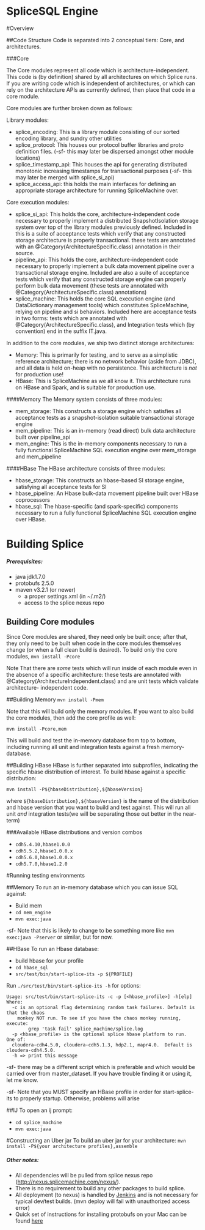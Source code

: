 SpliceSQL Engine
===

#Overview

##Code Structure
Code is separated into 2 conceptual tiers: Core, and architectures.

###Core

The Core modules represent all code which is architecture-independent. This code is (by definition) shared
by all architectures on which Splice runs. If you are writing code which is independent of architectures,
or which can rely on the architecture APIs as currently defined, then place that code in a core module.

Core modules are further broken down as follows:

Library modules:
* splice_encoding: This is a library module consisting of our sorted encoding library, and sundry other utilities
* splice_protocol: This houses our protocol buffer libraries and proto definition files. (-sf- this may later
be dispersed amongst other module locations)
* splice_timestamp_api: This houses the api for generating distributed monotonic increasing timestamps
for transactional purposes (-sf- this may later be merged with splice_si_api)
* splice_access_api: this holds the main interfaces for defining an appropriate storage architecture
for running SpliceMachine over.

Core execution modules:
* splice_si_api: This holds the core, architecture-independent code necessary to properly implement a 
distributed SnapshotIsolation storage system over top of the library modules previously defined. Included in this
is a suite of acceptance tests which verify that any constructed storage architecture is properly transactional.
these tests are annotated with an @Category(ArchitectureSpecific.class) annotation in their source.
* pipeline_api: This holds the core, architecture-independent code necessary to properly implement a bulk
data movement pipeline over a transactional storage engine. Included are also a suite of acceptance tests
which verify that any constructed storage engine can properly perform bulk data movement (these tests
are annotated with @Category(ArchitectureSpecific.class) annotations)
* splice_machine: This holds the core SQL execution engine (and DataDictionary management tools) which constitutes
SpliceMachine, relying on pipeline and si behaviors. Included here are acceptance tests in two forms: tests which
are annotated with @Category(ArchitectureSpecific.class), and Integration tests which (by convention) end in the
suffix IT.java.


In addition to the core modules, we ship two distinct storage architectures: 
* Memory: This is primarily for testing, and to serve as a simplistic reference architecture; there is no network
behavior (aside from JDBC), and all data is held on-heap with no persistence. This architecture is _not_ for production
use! 
* HBase: This is SpliceMachine as we all know it. This architecture runs on HBase and Spark, and is suitable for
production use.

####Memory
The Memory system consists of three modules:

* mem_storage: This constructs a storage engine which satisfies all acceptance tests as a snapshot-isolation suitable
transactional storage engine
* mem_pipeline: This is an in-memory (read direct) bulk data architecture built over pipeline_api
* mem_engine: This is the in-memory components necessary to run a fully functional SpliceMachine SQL execution engine
over mem_storage and mem_pipeline

####HBase
The HBase architecture consists of three modules:
* hbase_storage: This constructs an hbase-based SI storage engine, satisfying all acceptance tests for SI
* hbase_pipeline: An Hbase bulk-data movement pipeline built over HBase coprocessors
* hbase_sql: The hbase-specific (and spark-specific) components necessary to run a fully functional SpliceMachine SQL
execution engine over HBase.

# Building Splice
##### Prerequisites:
* java jdk1.7.0
* protobufs 2.5.0 
* maven v3.2.1 (or newer)
  * a proper settings.xml (in ~/.m2/)
  * access to the splice nexus repo
  
## Building Core modules
Since Core modules are shared, they need only be built once; after that, they only need to be built when
code in the core modules themselves change (or when a full clean build is desired). To build only the core modules,
`mvn install -Pcore`

Note That there are *some* tests which will run inside of each module even in the absence of a specific architecture:
these tests are annotated with @Category(ArchitectureIndependent.class) and are unit tests which validate architecture-
independent code.

##Building Memory
`mvn install -Pmem`

Note that this will build only the memory modules. If you want to also build the core modules, then add the core
profile as well:

`mvn install -Pcore,mem`

This will build and test the in-memory database from top to bottom, including running all unit and integration tests
against a fresh memory-database.

##Building HBase
HBase is further separated into subprofiles, indicating the specific hbase distribution of interest. To build
hbase against a specific distribution:

`mvn install -P${hbaseDistribution},${hbaseVersion}`

where `${hbaseDistribution},${hbaseVersion}` is the name of the distribution and hbase version that you want to build and test against. This will
run all unit _and_ integration tests(we will be separating those out better in the near-term)

###Available HBase distributions and version combos
* `cdh5.4.10,hbase1.0.0`
* `cdh5.5.2,hbase1.0.0.x`
* `cdh5.6.0,hbase1.0.0.x`
* `cdh5.7.0,hbase1.2.0`

#Running testing environments

##Memory
To run an in-memory database which you can issue SQL against:
* Build mem
* `cd mem_engine`
* `mvn exec:java`

-sf- Note that this is likely to change to be something more like `mvn exec:java -Pserver` or similar, but for now.

##HBase
To run an Hbase database:
* build hbase for your profile
* `cd hbase_sql`
* `src/test/bin/start-splice-its -p ${PROFILE}`

Run `./src/test/bin/start-splice-its -h` for options:

```
Usage: src/test/bin/start-splice-its -c -p [<hbase_profile>] -h[elp]
Where:
  -c is an optional flag determining random task failures. Default is that the chaos
    monkey NOT run. To see if you have the chaos monkey running, execute:
        grep 'task fail' splice_machine/splice.log
  -p <hbase_profile> is the optional splice hbase platform to run.  One of:
  cloudera-cdh4.5.0, cloudera-cdh5.1.3, hdp2.1, mapr4.0.  Default is cloudera-cdh4.5.0.
  -h => print this message
```

-sf- there may be a different script which is preferable and which would be carried over from master_dataset. If you
have trouble finding it or using it, let me know.

-sf- Note that you MUST specify an HBase profile in order for start-splice-its to properly startup. Otherwise, 
problems will arise

##IJ
To open an ij prompt:
* `cd splice_machine`
* `mvn exec:java`

#Constructing an Uber jar
To build an uber jar for your architecture:
`mvn install -P${your architecture profiles},assemble`

##### Other notes:
* All dependencies will be pulled from splice nexus repo (http://nexus.splicemachine.com/nexus/).
* There is no requirement to build any other packages to build splice.
* All deployment (to nexus) is handled by [Jenkins](http://206.225.8.98:8080) and is not necessary for typical dev/test builds. (mvn deploy will fail with unauthorized access error)
* Quick set of instructions for installing protobufs on your Mac can be found [here](http://sleepythread.blogspot.com/2013/11/installing-protoc-25x-compiler-google.html)
